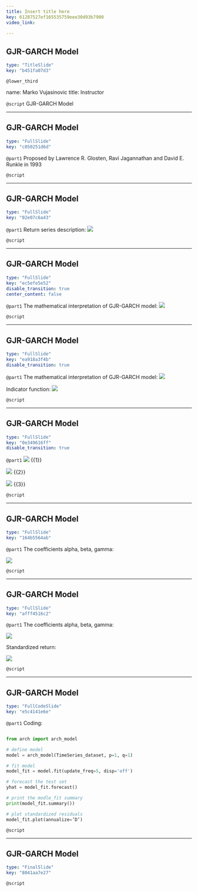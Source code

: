 ```yaml
---
title: Insert title here
key: 61287527ef165535759eee30d93b7900
video_link:

---
```

## GJR-GARCH Model

```yaml
type: "TitleSlide"
key: "b451fa07d3"
```

`@lower_third`

name: Marko Vujasinovic
title: Instructor


`@script`
GJR-GARCH Model


---
## GJR-GARCH Model

```yaml
type: "FullSlide"
key: "c050251d6d"
```

`@part1`
Proposed by Lawrence R. Glosten, Ravi Jagannathan and David E. Runkle in 1993


`@script`



---
## GJR-GARCH Model

```yaml
type: "FullSlide"
key: "02e07c6a43"
```

`@part1`
Return series description:
![](https://assets.datacamp.com/production/repositories/4448/datasets/e79f6b4ec6d208020e724eedac24d20ac5d9a975/Returnseries_description.jpg)


`@script`



---
## GJR-GARCH Model

```yaml
type: "FullSlide"
key: "ec5efe5e52"
disable_transition: true
center_content: false
```

`@part1`
The mathematical interpretation of GJR-GARCH model:
![](https://assets.datacamp.com/production/repositories/4448/datasets/a449762bd70697d3b869f0076174f6094bcc3baf/GARCHequotion11.jpg)


`@script`



---
## GJR-GARCH Model

```yaml
type: "FullSlide"
key: "ea918a3f4b"
disable_transition: true
```

`@part1`
The mathematical interpretation of GJR-GARCH model:
![](https://assets.datacamp.com/production/repositories/4448/datasets/a449762bd70697d3b869f0076174f6094bcc3baf/GARCHequotion11.jpg)

Indicator function:
![](https://assets.datacamp.com/production/repositories/4448/datasets/706a0804cf7dc2224cc35748e7d525c97cc375d6/IndicationFunc.jpg)


`@script`



---
## GJR-GARCH Model

```yaml
type: "FullSlide"
key: "0e349616ff"
disable_transition: true
```

`@part1`
![](https://assets.datacamp.com/production/repositories/4448/datasets/af8cf7694a23284ce4412f576e069e8f431baa08/gammahigherthan0.jpg) {{1}}

![](https://assets.datacamp.com/production/repositories/4448/datasets/071a4ca3b9f85ead8893d7348007920fbe6f2df7/gammaequal0.jpg) {{2}}

![](https://assets.datacamp.com/production/repositories/4448/datasets/f29302a344adf0000337f726105fc04d08a8f9be/gammalessthan0.jpg) {{3}}


`@script`



---
## GJR-GARCH Model

```yaml
type: "FullSlide"
key: "164b5564ab"
```

`@part1`
The coefficients alpha, beta, gamma:

![](https://assets.datacamp.com/production/repositories/4448/datasets/0b3c50c17b4ef11289d7311bb96b03f9a17510ae/CoefDef.jpg)


`@script`



---
## GJR-GARCH Model

```yaml
type: "FullSlide"
key: "afff4516c2"
```

`@part1`
The coefficients alpha, beta, gamma:

![](https://assets.datacamp.com/production/repositories/4448/datasets/0b3c50c17b4ef11289d7311bb96b03f9a17510ae/CoefDef.jpg)

Standardized return:

![](https://assets.datacamp.com/production/repositories/4448/datasets/62b343cc46c228d852ce075a1c1c6240672f4a31/StandardizedReturn.jpg)


`@script`



---
## GJR-GARCH Model

```yaml
type: "FullCodeSlide"
key: "e5c4141e6e"
```

`@part1`
Coding:

```python

from arch import arch_model

# define model
model = arch_model(TimeSeries_dataset, p=1, q=1)

# fit model
model_fit = model.fit(update_freq=5, disp='off')

# forecast the test set
yhat = model_fit.forecast()

# print the modle_fit summary
print(model_fit.summary())

# plot standardized residuals
model_fit.plot(annualize=’D’)

```


`@script`



---
## GJR-GARCH Model

```yaml
type: "FinalSlide"
key: "8041aa7e27"
```

`@script`


